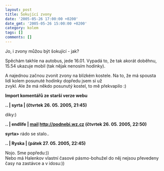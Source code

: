 ```yaml
---
layout: post
title: Šokující zvony
date: '2005-05-26 17:00:00 +0200'
date_gmt: '2005-05-26 15:00:00 +0200'
category: kolem
tags: []
comments: []
---
```

<p>Jo, i zvony můžou být šokující - jak?</p>
<p>Spěchám takhle na autobus, jede 16.01. Vypadá to, že tak akorát doběhnu, 15.54 ukazuje mobil (tak nějak nenosím hodinky).</p>
<p>A najednou začnou zvonit zvony na blízkém kostele. Na to, že má spousta lidí kolem posunuté hodinky dopředu jsem si už<br />
zvykl. Ale že má někdo posunutý kostel, to mě překvapilo :)</p>
<div class="import-komentaru">
<p><strong>Import komentářů ze starší verze webu</strong></p>
<div class="comment">
<p style="font-weight:bold"><span class="compredmet">..</span> | <span class="comname">syrta</span> | (čtvrtek&nbsp;26.&nbsp;05.&nbsp;2005,&nbsp;21:45)</p>
<p>diky:) </p>
</div>
<div class="comment">
<p style="font-weight:bold"><span class="compredmet">..</span> | <span class="comname">endlife</span> |  <a href="mailto:jan.martinek@post.cz">mail</a>  <a href="http://podnebi.wz.cz">http://podnebi.wz.cz</a> (čtvrtek&nbsp;26.&nbsp;05.&nbsp;2005,&nbsp;22:50)</p>
<p><strong>syrta&gt;</strong> rádo se stalo.. </p>
</div>
<div class="comment">
<p style="font-weight:bold"><span class="compredmet">..</span> | <span class="comname">Ryska</span> | (pátek&nbsp;27.&nbsp;05.&nbsp;2005,&nbsp;22:45)</p>
<p>Nojo. Sme popředu:)) <br> Nebo má Halenkov vlastní časové pásmo-bohužel do něj nejsou převedeny časy na zastávce a v idosu:)) </p>
</div>
</div>
